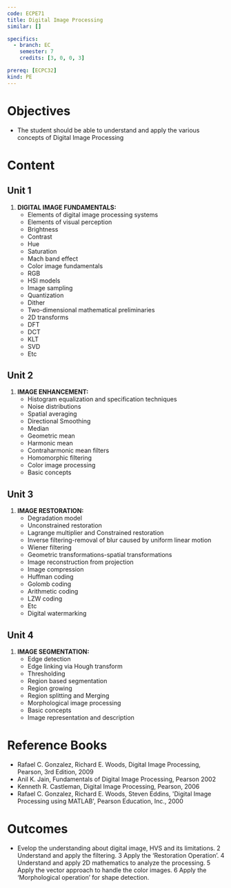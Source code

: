 ```yaml
---
code: ECPE71
title: Digital Image Processing
similar: []

specifics:
  - branch: EC
    semester: 7
    credits: [3, 0, 0, 3]

prereq: [ECPC32]
kind: PE
---
```


# Objectives

- The student should be able to understand and apply the various concepts of Digital Image Processing

# Content

## Unit 1

1. **DIGITAL IMAGE FUNDAMENTALS:**
   - Elements of digital image processing systems
   - Elements of visual perception
   - Brightness
   - Contrast
   - Hue
   - Saturation
   - Mach band effect
   - Color image fundamentals
   - RGB
   - HSI models
   - Image sampling
   - Quantization
   - Dither
   - Two-dimensional mathematical preliminaries
   - 2D transforms
   - DFT
   - DCT
   - KLT
   - SVD
   - Etc

## Unit 2

1. **IMAGE ENHANCEMENT:**
   - Histogram equalization and specification techniques
   - Noise distributions
   - Spatial averaging
   - Directional Smoothing
   - Median
   - Geometric mean
   - Harmonic mean
   - Contraharmonic mean filters
   - Homomorphic filtering
   - Color image processing
   - Basic concepts

## Unit 3

1. **IMAGE RESTORATION:**
   - Degradation model
   - Unconstrained restoration
   - Lagrange multiplier and Constrained restoration
   - Inverse filtering-removal of blur caused by uniform linear motion
   - Wiener filtering
   - Geometric transformations-spatial transformations
   - Image reconstruction from projection
   - Image compression
   - Huffman coding
   - Golomb coding
   - Arithmetic coding
   - LZW coding
   - Etc
   - Digital watermarking

## Unit 4

1. **IMAGE SEGMENTATION:**
   - Edge detection
   - Edge linking via Hough transform
   - Thresholding
   - Region based segmentation
   - Region growing
   - Region splitting and Merging
   - Morphological image processing
   - Basic concepts
   - Image representation and description

# Reference Books

- Rafael C. Gonzalez, Richard E. Woods, Digital Image Processing, Pearson, 3rd Edition, 2009
- Anil K. Jain, Fundamentals of Digital Image Processing, Pearson 2002
- Kenneth R. Castleman, Digital Image Processing, Pearson, 2006
- Rafael C. Gonzalez, Richard E. Woods, Steven Eddins, 'Digital Image Processing using MATLAB', Pearson Education, Inc., 2000

# Outcomes

- Evelop the understanding about digital image, HVS and its limitations. 2 Understand and apply the filtering. 3 Apply the ‘Restoration Operation’. 4 Understand and apply 2D mathematics to analyze the processing. 5 Apply the vector approach to handle the color images. 6 Apply the ‘Morphological operation’ for shape detection.
